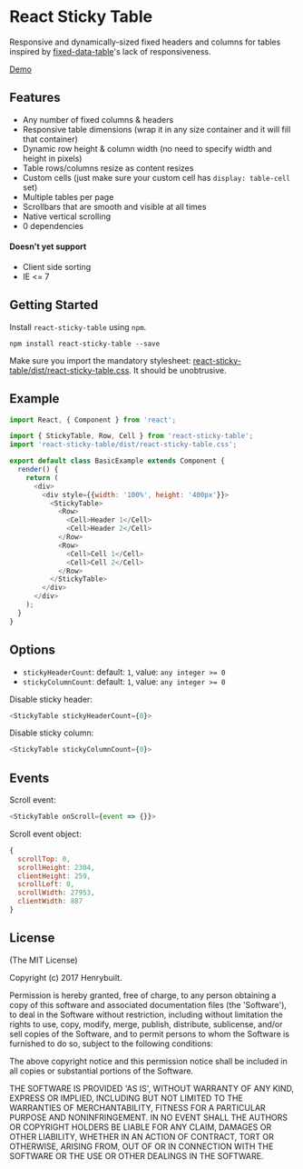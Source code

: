 # React Sticky Table

Responsive and dynamically-sized fixed headers and columns for tables inspired by [fixed-data-table](https://facebook.github.io/fixed-data-table/example-object-data.html)'s lack of responsiveness.

[Demo](https://henrybuilt.github.io/react-sticky-table/)

## Features

- Any number of fixed columns & headers
- Responsive table dimensions (wrap it in any size container and it will fill that container)
- Dynamic row height & column width (no need to specify width and height in pixels)
- Table rows/columns resize as content resizes
- Custom cells (just make sure your custom cell has `display: table-cell` set)
- Multiple tables per page
- Scrollbars that are smooth and visible at all times
- Native vertical scrolling
- 0 dependencies

#### Doesn't yet support

- Client side sorting
- IE <= 7

## Getting Started

Install `react-sticky-table` using `npm`.

```
npm install react-sticky-table --save
```

Make sure you import the mandatory stylesheet: [react-sticky-table/dist/react-sticky-table.css](https://github.com/henrybuilt/react-sticky-table/blob/master/dist/react-sticky-table.css). It should be unobtrusive.

## Example
```javascript
import React, { Component } from 'react';

import { StickyTable, Row, Cell } from 'react-sticky-table';
import 'react-sticky-table/dist/react-sticky-table.css';

export default class BasicExample extends Component {
  render() {
    return (
      <div>
        <div style={{width: '100%', height: '400px'}}>
          <StickyTable>
            <Row>
              <Cell>Header 1</Cell>
              <Cell>Header 2</Cell>
            </Row>
            <Row>
              <Cell>Cell 1</Cell>
              <Cell>Cell 2</Cell>
            </Row>
          </StickyTable>
        </div>
      </div>
    );
  }
}
```

## Options

- `stickyHeaderCount`: default: `1`, value: `any integer >= 0`
- `stickyColumnCount`: default: `1`, value: `any integer >= 0`

Disable sticky header:

```javascript
<StickyTable stickyHeaderCount={0}>
```

Disable sticky column:

```javascript
<StickyTable stickyColumnCount={0}>
```

## Events

Scroll event:

```javascript
<StickyTable onScroll={event => {}}>
```

Scroll event object:

```javascript
{
  scrollTop: 0,
  scrollHeight: 2304,
  clientHeight: 259,
  scrollLeft: 0,
  scrollWidth: 27953,
  clientWidth: 887
}
```

## License

(The MIT License)

Copyright (c) 2017 Henrybuilt.

Permission is hereby granted, free of charge, to any person obtaining a copy of this software and associated documentation files (the 'Software'), to deal in the Software without restriction, including without limitation the rights to use, copy, modify, merge, publish, distribute, sublicense, and/or sell copies of the Software, and to permit persons to whom the Software is furnished to do so, subject to the following conditions:

The above copyright notice and this permission notice shall be included in all copies or substantial portions of the Software.

THE SOFTWARE IS PROVIDED 'AS IS', WITHOUT WARRANTY OF ANY KIND, EXPRESS OR IMPLIED, INCLUDING BUT NOT LIMITED TO THE WARRANTIES OF MERCHANTABILITY, FITNESS FOR A PARTICULAR PURPOSE AND NONINFRINGEMENT. IN NO EVENT SHALL THE AUTHORS OR COPYRIGHT HOLDERS BE LIABLE FOR ANY CLAIM, DAMAGES OR OTHER LIABILITY, WHETHER IN AN ACTION OF CONTRACT, TORT OR OTHERWISE, ARISING FROM, OUT OF OR IN CONNECTION WITH THE SOFTWARE OR THE USE OR OTHER DEALINGS IN THE SOFTWARE.
